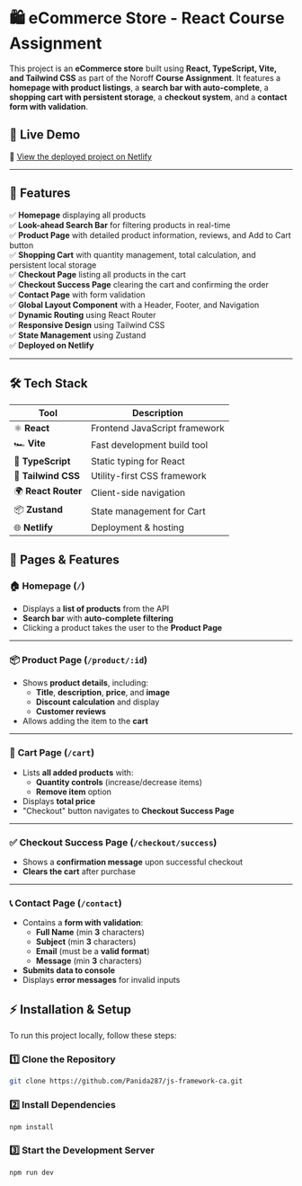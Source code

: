 # 🛍️ eCommerce Store - React Course Assignment

This project is an **eCommerce store** built using **React, TypeScript, Vite, and Tailwind CSS** as part of the Noroff **Course Assignment**. It features a **homepage with product listings**, a **search bar with auto-complete**, a **shopping cart with persistent storage**, a **checkout system**, and a **contact form with validation**.

## 🚀 **Live Demo**
🔗 [View the deployed project on Netlify](https://framework-noroff-shop.netlify.app/)

---

## 📌 **Features**
✅ **Homepage** displaying all products  
✅ **Look-ahead Search Bar** for filtering products in real-time  
✅ **Product Page** with detailed product information, reviews, and Add to Cart button  
✅ **Shopping Cart** with quantity management, total calculation, and persistent local storage  
✅ **Checkout Page** listing all products in the cart  
✅ **Checkout Success Page** clearing the cart and confirming the order  
✅ **Contact Page** with form validation  
✅ **Global Layout Component** with a Header, Footer, and Navigation  
✅ **Dynamic Routing** using React Router  
✅ **Responsive Design** using Tailwind CSS  
✅ **State Management** using Zustand  
✅ **Deployed on Netlify**  

---

## 🛠️ **Tech Stack**
| Tool | Description |
|------|------------|
| ⚛ **React** | Frontend JavaScript framework |
| 🏎 **Vite** | Fast development build tool |
| 💙 **TypeScript** | Static typing for React |
| 🎨 **Tailwind CSS** | Utility-first CSS framework |
| 🌍 **React Router** | Client-side navigation |
| 📦 **Zustand** | State management for Cart |
| 🌐 **Netlify** | Deployment & hosting |


## 📌 Pages & Features

### 🏠 **Homepage (`/`)**
- Displays a **list of products** from the API
- **Search bar** with **auto-complete filtering**
- Clicking a product takes the user to the **Product Page**

---

### 📦 **Product Page (`/product/:id`)**
- Shows **product details**, including:
  - **Title**, **description**, **price**, and **image**
  - **Discount calculation** and display
  - **Customer reviews**
- Allows adding the item to the **cart**

---

### 🛒 **Cart Page (`/cart`)**
- Lists **all added products** with:
  - **Quantity controls** (increase/decrease items)
  - **Remove item** option
- Displays **total price**
- "Checkout" button navigates to **Checkout Success Page**

---

### ✅ **Checkout Success Page (`/checkout/success`)**
- Shows a **confirmation message** upon successful checkout
- **Clears the cart** after purchase

---

### 📞 **Contact Page (`/contact`)**
- Contains a **form with validation**:
  - **Full Name** (min **3** characters)
  - **Subject** (min **3** characters)
  - **Email** (must be a **valid format**)
  - **Message** (min **3** characters)
- **Submits data to console**
- Displays **error messages** for invalid inputs


## ⚡ **Installation & Setup**
To run this project locally, follow these steps:

### **1️⃣ Clone the Repository**
```sh
git clone https://github.com/Panida287/js-framework-ca.git
```

### **2️⃣ Install Dependencies**
```sh
npm install
```

### **3️⃣ Start the Development Server**
```sh
npm run dev
```





